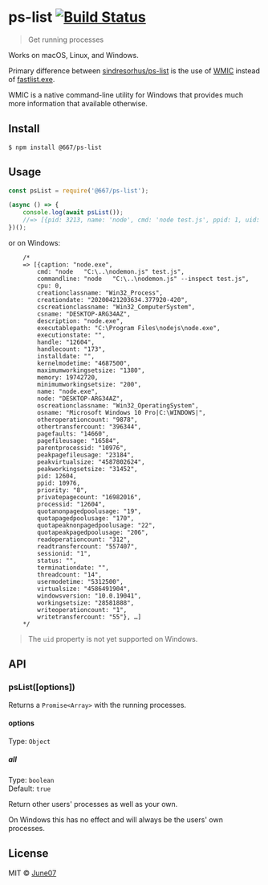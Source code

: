 # ps-list [![Build Status](https://travis-ci.org/june07/ps-list.svg?branch=master)](https://travis-ci.org/june07/ps-list)

> Get running processes

Works on macOS, Linux, and Windows.

Primary difference between [sindresorhus/ps-list](https://github.com/sindresorhus/ps-list) is the use of [WMIC](https://docs.microsoft.com/en-us/windows/win32/wmisdk/wmic) instead of [fastlist.exe](https://github.com/sindresorhus/ps-list/pull/21).

WMIC is a native command-line utility for Windows that provides much more information that available otherwise.


## Install

```
$ npm install @667/ps-list
```


## Usage

```js
const psList = require('@667/ps-list');

(async () => {
	console.log(await psList());
	//=> [{pid: 3213, name: 'node', cmd: 'node test.js', ppid: 1, uid: 501, cpu: 0.1, memory: 1.5}, …]
})();
```

or on Windows:

```
	/*
	=> [{caption: "node.exe", 
		cmd: "node   "C:\..\nodemon.js" test.js",
		commandline: "node   "C:\..\nodemon.js" --inspect test.js",
		cpu: 0,
		creationclassname: "Win32_Process",
		creationdate: "20200421203634.377920-420",
		cscreationclassname: "Win32_ComputerSystem",
		csname: "DESKTOP-ARG34AZ",
		description: "node.exe",
		executablepath: "C:\Program Files\nodejs\node.exe",
		executionstate: "",
		handle: "12604",
		handlecount: "173",
		installdate: "",
		kernelmodetime: "4687500",
		maximumworkingsetsize: "1380",
		memory: 19742720,
		minimumworkingsetsize: "200",
		name: "node.exe",
		node: "DESKTOP-ARG34AZ",
		oscreationclassname: "Win32_OperatingSystem",
		osname: "Microsoft Windows 10 Pro|C:\WINDOWS|",
		otheroperationcount: "9878",
		othertransfercount: "396344",
		pagefaults: "14660",
		pagefileusage: "16584",
		parentprocessid: "10976",
		peakpagefileusage: "23184",
		peakvirtualsize: "4587802624",
		peakworkingsetsize: "31452",
		pid: 12604,
		ppid: 10976,
		priority: "8",
		privatepagecount: "16982016",
		processid: "12604",
		quotanonpagedpoolusage: "19",
		quotapagedpoolusage: "170",
		quotapeaknonpagedpoolusage: "22",
		quotapeakpagedpoolusage: "206",
		readoperationcount: "312",
		readtransfercount: "557407",
		sessionid: "1",
		status: "",
		terminationdate: "",
		threadcount: "14",
		usermodetime: "5312500",
		virtualsize: "4586491904",
		windowsversion: "10.0.19041",
		workingsetsize: "28581888",
		writeoperationcount: "1",
		writetransfercount: "55"}, …]
	*/
```

> The `uid` property is not yet supported on Windows.


## API

### psList([options])

Returns a `Promise<Array>` with the running processes.

#### options

Type: `Object`

##### all

Type: `boolean`<br>
Default: `true`

Return other users' processes as well as your own.

On Windows this has no effect and will always be the users' own processes.


## License

MIT © [June07](https://june07.com)
